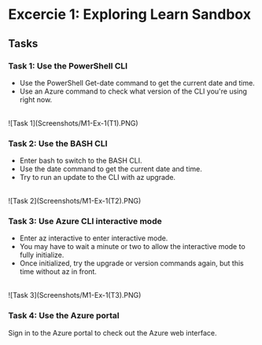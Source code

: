 # Excercie 1: Exploring Learn Sandbox

## Tasks

### Task 1: Use the PowerShell CLI
- Use the PowerShell Get-date command to get the current date and time.
- Use an Azure command to check what version of the CLI you're using right now.

<br>
![Task 1](Screenshots/M1-Ex-1(T1).PNG)

### Task 2: Use the BASH CLI
- Enter bash to switch to the BASH CLI.
- Use the date command to get the current date and time.
- Try to run an update to the CLI with az upgrade.

<br>
![Task 2](Screenshots/M1-Ex-1(T2).PNG)

### Task 3: Use Azure CLI interactive mode
- Enter az interactive to enter interactive mode.
- You may have to wait a minute or two to allow the interactive mode to fully initialize.
- Once initialized, try the upgrade or version commands again, but this time without az in front.

<br>
![Task 3](Screenshots/M1-Ex-1(T3).PNG)

### Task 4: Use the Azure portal
Sign in to the Azure portal to check out the Azure web interface.



